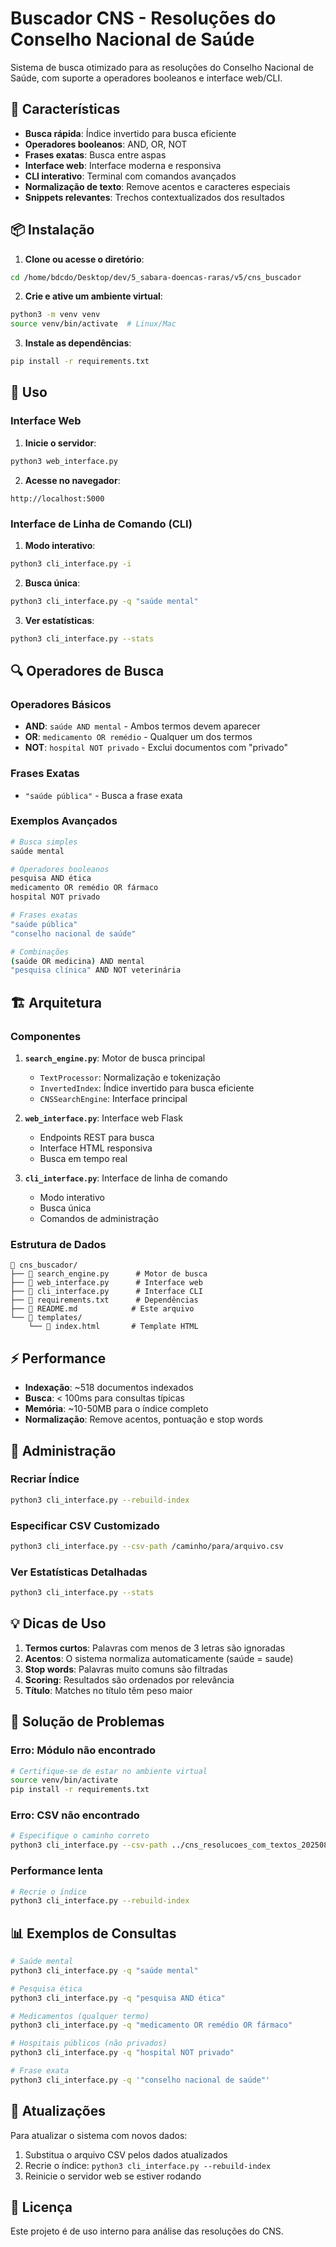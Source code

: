 # Buscador CNS - Resoluções do Conselho Nacional de Saúde

Sistema de busca otimizado para as resoluções do Conselho Nacional de Saúde, com suporte a operadores booleanos e interface web/CLI.

## 🚀 Características

- **Busca rápida**: Índice invertido para busca eficiente
- **Operadores booleanos**: AND, OR, NOT
- **Frases exatas**: Busca entre aspas
- **Interface web**: Interface moderna e responsiva
- **CLI interativo**: Terminal com comandos avançados
- **Normalização de texto**: Remove acentos e caracteres especiais
- **Snippets relevantes**: Trechos contextualizados dos resultados

## 📦 Instalação

1. **Clone ou acesse o diretório**:
```bash
cd /home/bdcdo/Desktop/dev/5_sabara-doencas-raras/v5/cns_buscador
```

2. **Crie e ative um ambiente virtual**:
```bash
python3 -m venv venv
source venv/bin/activate  # Linux/Mac
```

3. **Instale as dependências**:
```bash
pip install -r requirements.txt
```

## 🔧 Uso

### Interface Web

1. **Inicie o servidor**:
```bash
python3 web_interface.py
```

2. **Acesse no navegador**:
```
http://localhost:5000
```

### Interface de Linha de Comando (CLI)

1. **Modo interativo**:
```bash
python3 cli_interface.py -i
```

2. **Busca única**:
```bash
python3 cli_interface.py -q "saúde mental"
```

3. **Ver estatísticas**:
```bash
python3 cli_interface.py --stats
```

## 🔍 Operadores de Busca

### Operadores Básicos
- **AND**: `saúde AND mental` - Ambos termos devem aparecer
- **OR**: `medicamento OR remédio` - Qualquer um dos termos
- **NOT**: `hospital NOT privado` - Exclui documentos com "privado"

### Frases Exatas
- `"saúde pública"` - Busca a frase exata

### Exemplos Avançados
```bash
# Busca simples
saúde mental

# Operadores booleanos
pesquisa AND ética
medicamento OR remédio OR fármaco
hospital NOT privado

# Frases exatas
"saúde pública"
"conselho nacional de saúde"

# Combinações
(saúde OR medicina) AND mental
"pesquisa clínica" AND NOT veterinária
```

## 🏗️ Arquitetura

### Componentes

1. **`search_engine.py`**: Motor de busca principal
   - `TextProcessor`: Normalização e tokenização
   - `InvertedIndex`: Índice invertido para busca eficiente
   - `CNSSearchEngine`: Interface principal

2. **`web_interface.py`**: Interface web Flask
   - Endpoints REST para busca
   - Interface HTML responsiva
   - Busca em tempo real

3. **`cli_interface.py`**: Interface de linha de comando
   - Modo interativo
   - Busca única
   - Comandos de administração

### Estrutura de Dados

```
📁 cns_buscador/
├── 📄 search_engine.py      # Motor de busca
├── 📄 web_interface.py      # Interface web
├── 📄 cli_interface.py      # Interface CLI
├── 📄 requirements.txt      # Dependências
├── 📄 README.md            # Este arquivo
└── 📁 templates/
    └── 📄 index.html       # Template HTML
```

## ⚡ Performance

- **Indexação**: ~518 documentos indexados
- **Busca**: < 100ms para consultas típicas
- **Memória**: ~10-50MB para o índice completo
- **Normalização**: Remove acentos, pontuação e stop words

## 🔧 Administração

### Recriar Índice
```bash
python3 cli_interface.py --rebuild-index
```

### Especificar CSV Customizado
```bash
python3 cli_interface.py --csv-path /caminho/para/arquivo.csv
```

### Ver Estatísticas Detalhadas
```bash
python3 cli_interface.py --stats
```

## 💡 Dicas de Uso

1. **Termos curtos**: Palavras com menos de 3 letras são ignoradas
2. **Acentos**: O sistema normaliza automaticamente (saúde = saude)
3. **Stop words**: Palavras muito comuns são filtradas
4. **Scoring**: Resultados são ordenados por relevância
5. **Título**: Matches no título têm peso maior

## 🐛 Solução de Problemas

### Erro: Módulo não encontrado
```bash
# Certifique-se de estar no ambiente virtual
source venv/bin/activate
pip install -r requirements.txt
```

### Erro: CSV não encontrado
```bash
# Especifique o caminho correto
python3 cli_interface.py --csv-path ../cns_resolucoes_com_textos_20250818_132004.csv
```

### Performance lenta
```bash
# Recrie o índice
python3 cli_interface.py --rebuild-index
```

## 📊 Exemplos de Consultas

```bash
# Saúde mental
python3 cli_interface.py -q "saúde mental"

# Pesquisa ética
python3 cli_interface.py -q "pesquisa AND ética"

# Medicamentos (qualquer termo)
python3 cli_interface.py -q "medicamento OR remédio OR fármaco"

# Hospitais públicos (não privados)
python3 cli_interface.py -q "hospital NOT privado"

# Frase exata
python3 cli_interface.py -q '"conselho nacional de saúde"'
```

## 🔄 Atualizações

Para atualizar o sistema com novos dados:

1. Substitua o arquivo CSV pelos dados atualizados
2. Recrie o índice: `python3 cli_interface.py --rebuild-index`
3. Reinicie o servidor web se estiver rodando

## 📝 Licença

Este projeto é de uso interno para análise das resoluções do CNS.